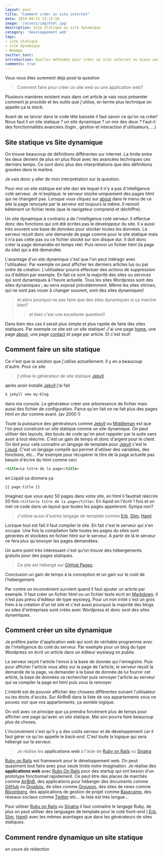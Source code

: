 ```yaml
---
layout: post
title: "Comment créer un site internet"
date: 2019-08-21 13:12:50
image: '/assets/img/html.jpg'
description: Site statique ou site dynamique
category: 'developpement web'
tags:
- site statique
- site dynamique
- WebApp
twitter_text:
introduction: Quelles méthodes pour créer un site internet ou mieux une application web.
comments: true
---
```


Vous vous êtes surement déjà posé la question
> Comment faire pour créer un site web ou une application web?


Plusieurs manières existent mais dans cet article je vais vous présenter comment je procède et les outils que j'utilise, en terme plus technique on appelle ça la *stack*.

Avant de se lancer dans le code tête baissée il faut savoir ce qu'on va créer! Nous faut il un site statique ? un site dynamique ? un mix des deux ? Faut-il des fonctionnalités avancées (login , gestion et interaction d'utilisateurs, ...)

## Site statique vs Site dynamique

On trouve beaucoup de définitions différentes sur internet. La limite entre les deux devient de plus en plus floue avec les avancées techniques ces derniers temps. Ce sont donc plus des interprétations que des définitions gravées dans le marbre.

Je vais donc y aller de mon interprétation sur la question.

Pour moi un site statique est site dan sle lequel il n'y a pas d'intelligence coté serveur. Je m'explique: le serveur stocke uniquement des pages html qui ne changent pas. Lorsque vous cliquez sur [about](https://mathieu.lague.me/about/) dans le menu de ce site la page renvoyée par le serveur est toujours la même. Il renvoit bêtement un fichier texte (que le navigateur comprend et déchiffre).

Un site dynamique à contrario a de l'intelligence coté serveur. Il effectue donc des fonctions qui ont été écrites pas le développeur du site. Il a aussi très souvent une base de données pour stocker toutes les données. Le serveur reçoit donc une demande de page comme pour le site statique mais il n'a pas cette pas ou ce fichier stocké sur son disque dur. Il doit donc créer la page demandée en temps réel. Puis renvoi un fichier html (la page du site) qui a été demandée.

L'avantage d'un site dynamique c'est que l'on peut intéragir avec l'utilisateur. Par exemple on peut afficher les derniers articles lus ou par ordre de création. L'utilisateur pourra effectuer des actions de suppression ou d'édition par exemple. En fait ce sont la majorité des sites ou services qui sont dynamiques à l'heure actuelle.
Tous les sites Wordpress sont des sites dynamiques ; au sens exposé précédemment.
Même les sites vitrines, qui ne sont pas vouer à changer souvent,  sont des sites dynamiques!
> et alors pourquoi ne pas faire que des sites dynamiques si ça marche bien?
>> et bien c'est une excellente question!!

Dans bien des cas il serait plus simple et plus rapide de faire des sites statiques. Par exemple ce site est un site statique!
J'ai une page [home](https://mathieu.lague.me/), une page [about](https://mathieu.lague.me/about/), une page [contact](https://mathieu.lague.me/contact/) et page par article. Et c'est tout!

## Comment faire un site statique

Ce n'est que la solution que j'utilise actuellement. Il y en a beaucoup d'autre.
Pour ce site
>j'utilise le générateur de site statique [Jekyll].

après avoir installé [Jekyll] j'ai fait

```zsh
$ jekyll new my-blog
```
dans ma console. Le générateur créer une arboresence de fichier mais aussi des fichier de configuration. Parce qu'en fait on ne fait plus des pages html *en dur* comme avant. (av 2000 !)

Toute la puissance des générateurs comme [Jekyll] ou [Middleman] est que l'on peut construire un site statique comme un site dynamique. On peut utiliser des layouts, des bouts de code qu'on peut rappeler par la suite sans avoir à tout réécrire. C'est un gain de temps et donc d'argent pour le client. On doit pour celà connaitre un langage de template pour [Jekyll] c'est le [Liquid]. C'est un langage compilé qui permet d'utiliser des variables, des fonctions, etc... Par exemple pour récupérer le titre de la page actuelle pas besoin d'écrire du html comme ceci

```html
<title>Le titre de la page</title>
```

en Liquid ça donnera ça

```liquid
{{ page.title }}
```

Imaginez que vous ayez 50 pages dans votre site, en html il faudrait réécrire 50 fois `<title>le titre de la page</title>`. En liquid on l'écrit 1 fois et on met ce code dans un layout que toutes les pages appeleront. Sympa non?
>J'utilise aussi d'autres langage de template comme [Erb], [Slim], [Haml]

Lorsque tout est fait il faut compiler le site. En fait c'est le serveur qui s'en occupe.
Une fois la compilation faite toutes les pages du sites sont générées et stockées en fichier html sur le serveur. A partir de là le serveur ne fera plus qu'envoyer les pages demandées.

Un autre point très intéressant c'est qu'on trouve des hébergements gratuits pour des pages statiques.
>Ce site est hébergé sur [GitHub Pages].

Conclusion un gain de temps à la conception et un gain sur le coût de l'hébergement.

Par contre un inconvénient survient quand il faut ajouter un article par exemple. Il faut créer un fichier html ou un fichier texte écrit en [Markdown]. Il n'est pas prévu d'éditeur de type wysiwyg. Pour un non initié c'est un gros frein à la création d'un tel site et c'est aussi pourquoi la majorité des blogs ou sites d'entreprises sont créés avec Wordpress et donc sont des sites dynamiques.

## Comment créer un site dynamique

Je préfère parler d'application web qui sont de véritable programme avec de l'intelligence du coté du serveur. Par exemple pour un blog du type Wordpress on écrit un article dans un éditeur wysiwyg on publie.

Le serveur reçoit l'article l'envoi à la base de donnée qui l'enregistre. Puis pour afficher l'article vous allez sur la page de l'article, le serveur reçoit la demande de la page, va demander à la base de donnée de lui fournir cet article, la base de données va rechercher puis renvoyer l'article au serveur qui va compiler la page en html puis vous la renvoyer.

L'intérêt est de pouvoir afficher des chosees différentes suivant l'utilisateur ou les droits d'accès. Sur AirBnB dans la liste de vos appartements vous ne pouvez voir que vos appartements, ça semble logique.

On voit avec ce principe que ça prendra forcément plus de temps pour afficher une page qu'avec un site statique. Mai son pourra faire beaucoup plus de choses.

L'inconvénient c'est qu'il y a des coûts serveur et de développement car il faut gérer ce qu'on appelle le *back-end*. C'est toute la logique qui sera hébergé sur le serveur.

>Je réalise les **applications web** à l'aide de [Ruby on Rails] ou [Sinatra]

[Ruby on Rails] est framework pour le développement web. On peut quasiment tout faire avec pour seule limite notre imagination. Je réalise des **applications web** avec [Ruby On Rails] pour des startup qui ont besoin d'un prototype fonctionnel rapidement. Ce peut être des places de marchés comme [AirBnB], des applications pour héberger des documents comme [GitHub] ou [Dropbox], de sites comme [Groupon], des sites de news comme [Bloomberg], des applications de gestion de projet comme [Basecamp], des réseaux sociaux comme [Twitter] etc... la liste est très longue...

Pour utiliser [Ruby on Rails] ou [Sinatra] il faut connaitre le langage Ruby. de plus on peut utiliser des languages de template pour le coté front-end ( [Erb], [Slim], [Haml]) avec les mêmes avantages que dans les générateurs de sites statiques.

## Comment rendre dynamique un site statique

*en cours de rédaction*




[Jekyll]: 'https://jekyllrb.com/'
[Middleman]: 'https://middlemanapp.com'
[GitHub pages]: 'https://pages.github.com'
[Liquid]: 'https://shopify.github.io/liquid/'
[Markdown]: 'https://fr.wikipedia.org/wiki/Markdown'
[Ruby on Rails]: 'https://rubyonrails.org'
[Erb]: 'https://ruby-doc.org/stdlib-2.6.3/libdoc/erb/rdoc/'
[Slim]: 'http://slim-lang.com'
[Haml]: 'http://haml.info'
[Sinatra]: 'http://sinatrarb.com/'
[AirBnB]: 'https://www.airbnb.fr'
[Dropbox]: 'https://www.dropbox.com'
[Groupon]: 'https://www.groupon.fr/'
[Bloomberg]: 'https://www.bloomberg.com/europe'
[Basecamp]: 'https://basecamp.com/'
[Twitter]: 'https://twitter.com/MathieuLAGUE'
[GitHub]: 'https://github.com/m-lague/'




